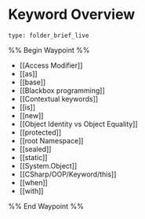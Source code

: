 # Keyword Overview
 
```ccard
type: folder_brief_live
```
 
%% Begin Waypoint %%
- [[Access Modifier]]
- [[as]]
- [[base]]
- [[Blackbox programming]]
- [[Contextual keywords]]
- [[is]]
- [[new]]
- [[Object Identity vs Object Equality]]
- [[protected]]
- [[root Namespace]]
- [[sealed]]
- [[static]]
- [[System.Object]]
- [[CSharp/OOP/Keyword/this]]
- [[when]]
- [[with]]

%% End Waypoint %%